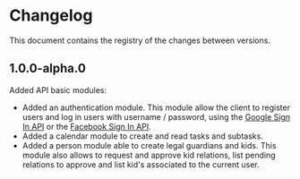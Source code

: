 # Changelog

This document contains the registry of the changes between versions.

## 1.0.0-alpha.0

Added API basic modules:

- Added an authentication module. This module allow the client to register users and log in users with username / 
password, using the [Google Sign In API](https://developers.google.com/identity) or the 
[Facebook Sign In API](https://developers.facebook.com/docs/facebook-login/).
- Added a calendar module to create and read tasks and subtasks.
- Added a person module able to create legal guardians and kids. This module also allows to request and approve kid
relations, list pending relations to approve and list kid's associated to the current user.
